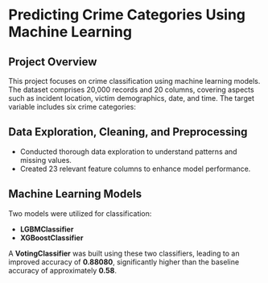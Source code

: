 # Predicting Crime Categories Using Machine Learning

## Project Overview
This project focuses on crime classification using machine learning models. The dataset comprises 20,000 records and 20 columns, covering aspects such as incident location, victim demographics, date, and time. The target variable includes six crime categories:

## Data Exploration, Cleaning, and Preprocessing
- Conducted thorough data exploration to understand patterns and missing values.
- Created 23 relevant feature columns to enhance model performance.

## Machine Learning Models
Two models were utilized for classification:

- **LGBMClassifier**
- **XGBoostClassifier**

A **VotingClassifier** was built using these two classifiers, leading to an improved accuracy of **0.88080**, significantly higher than the baseline accuracy of approximately **0.58**.

